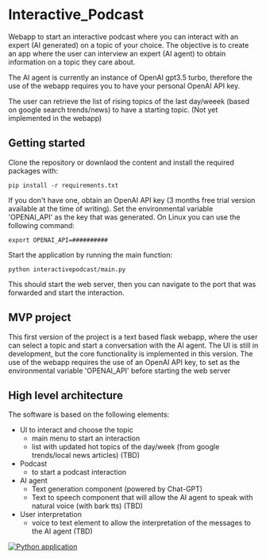 # Interactive_Podcast
Webapp to start an interactive podcast where you can interact with an expert (AI generated) on a topic of your choice.
The objective is to create an app where the user can interview an expert (AI agent) to obtain information on a topic they care about.

The AI agent is currently an instance of OpenAI gpt3.5 turbo, therefore the use of the webapp requires you to have your personal OpenAI API key. 

The user can retrieve the list of rising topics of the last day/weeek (based on google search trends/news) to have a starting topic. (Not yet implemented in the webapp)

## Getting started
Clone the repository or downlaod the content and install the required packages with: 

`pip install -r requirements.txt`

If you don't have one, obtain an OpenAI API key (3 months free trial version available at the time of writing).
Set the environmental variable 'OPENAI_API' as the key that was generated. On Linux you can use the following command:

`export OPENAI_API=##########`

Start the application by running the main function: 

`python interactivepodcast/main.py`

This should start the web server, then you can navigate to the port that was forwarded and start the interaction.

## MVP project

This first version of the project is a text based flask webapp, where the user can select a topic and start a conversation with the AI agent.
The UI is still in development, but the core functionality is implemented in this version.
The use of the webapp requires the use of an OpenAI API key, to set as the environmental variable 'OPENAI_API' before starting the web server 

## High level architecture 

The software is based on the following elements:

- UI to interact and choose the topic
  - main menu to start an interaction
  - list with updated hot topics of the day/week (from google trends/local news articles) (TBD)
- Podcast
  - to start a podcast interaction
- AI agent 
  - Text generation component (powered by Chat-GPT)
  - Text to speech component that will allow the AI agent to speak with natural voice (with bark tts) (TBD)
- User interpretation 
  - voice to text element to allow the interpretation of the messages to the AI agent (TBD)




[![Python application](https://github.com/lorenzomad/Interactive_Podcast/actions/workflows/python-app.yml/badge.svg)](https://github.com/lorenzomad/Interactive_Podcast/actions/workflows/python-app.yml)
